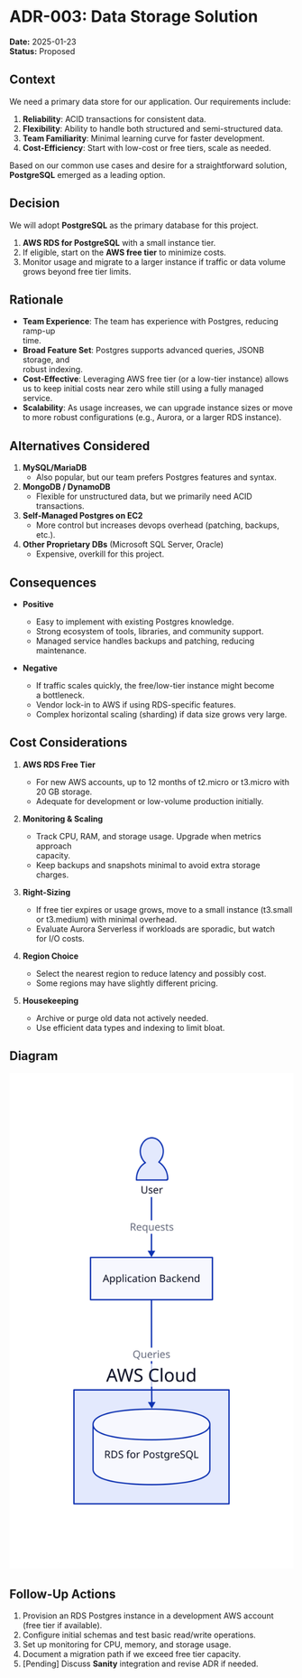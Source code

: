 # ADR-003: Data Storage Solution

**Date:** 2025-01-23  
**Status:** Proposed  

## Context

We need a primary data store for our application. Our requirements include:

1. **Reliability**: ACID transactions for consistent data.  
2. **Flexibility**: Ability to handle both structured and semi-structured data.  
3. **Team Familiarity**: Minimal learning curve for faster development.  
4. **Cost-Efficiency**: Start with low-cost or free tiers, scale as needed.

Based on our common use cases and desire for a straightforward solution,
**PostgreSQL** emerged as a leading option.

## Decision

We will adopt **PostgreSQL** as the primary database for this project.

1. **AWS RDS for PostgreSQL** with a small instance tier.  
2. If eligible, start on the **AWS free tier** to minimize costs.  
3. Monitor usage and migrate to a larger instance if traffic or data volume  
   grows beyond free tier limits.

## Rationale

- **Team Experience**: The team has experience with Postgres, reducing ramp-up  
  time.  
- **Broad Feature Set**: Postgres supports advanced queries, JSONB storage, and  
  robust indexing.  
- **Cost-Effective**: Leveraging AWS free tier (or a low-tier instance) allows  
  us to keep initial costs near zero while still using a fully managed service.  
- **Scalability**: As usage increases, we can upgrade instance sizes or move  
  to more robust configurations (e.g., Aurora, or a larger RDS instance).

## Alternatives Considered

1. **MySQL/MariaDB**  
   - Also popular, but our team prefers Postgres features and syntax.  
2. **MongoDB / DynamoDB**  
   - Flexible for unstructured data, but we primarily need ACID  
     transactions.  
3. **Self-Managed Postgres on EC2**  
   - More control but increases devops overhead (patching, backups, etc.).  
4. **Other Proprietary DBs** (Microsoft SQL Server, Oracle)  
   - Expensive, overkill for this project.

## Consequences

- **Positive**  
  - Easy to implement with existing Postgres knowledge.  
  - Strong ecosystem of tools, libraries, and community support.  
  - Managed service handles backups and patching, reducing maintenance.

- **Negative**  
  - If traffic scales quickly, the free/low-tier instance might become  
    a bottleneck.  
  - Vendor lock-in to AWS if using RDS-specific features.  
  - Complex horizontal scaling (sharding) if data size grows very large.

## Cost Considerations

1. **AWS RDS Free Tier**  
   - For new AWS accounts, up to 12 months of t2.micro or t3.micro with  
     20 GB storage.  
   - Adequate for development or low-volume production initially.

2. **Monitoring & Scaling**  
   - Track CPU, RAM, and storage usage. Upgrade when metrics approach  
     capacity.  
   - Keep backups and snapshots minimal to avoid extra storage charges.

3. **Right-Sizing**  
   - If free tier expires or usage grows, move to a small instance (t3.small  
     or t3.medium) with minimal overhead.  
   - Evaluate Aurora Serverless if workloads are sporadic, but watch  
     for I/O costs.

4. **Region Choice**  
   - Select the nearest region to reduce latency and possibly cost.  
   - Some regions may have slightly different pricing.

5. **Housekeeping**  
   - Archive or purge old data not actively needed.  
   - Use efficient data types and indexing to limit bloat.

## Diagram

![PostgreSQL Data Storage on AWS](../diagrams/adr-003-data-storage.svg)

## Follow-Up Actions

1. Provision an RDS Postgres instance in a development AWS account  
   (free tier if available).  
2. Configure initial schemas and test basic read/write operations.  
3. Set up monitoring for CPU, memory, and storage usage.  
4. Document a migration path if we exceed free tier capacity.  
5. [Pending] Discuss **Sanity** integration and revise ADR if needed.
